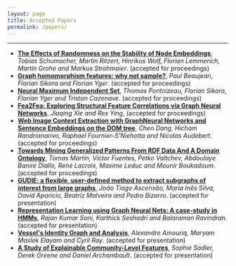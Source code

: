 ```yaml
---
layout: page
title: Accepted Papers
permalink: /papers/
---
```

---

* [__The Effects of Randomness on the Stability of Node Embeddings__](), _Tobias Schumacher, Martin Ritzert, Hinrikus Wolf, Florian Lemmerich, Martin Grohe and Markus Strohmaier_. (accepted for proceedings)
* [__Graph homomorphism features: why not sample?__](), _Paul Beaujean, Florian Sikora and Florian Yger_. (accepted for proceedings)
* [__Neural Maximum Independent Set__](), _Thomas Pontoizeau, Florian Sikora, Florian Yger and Tristan Cazenave_. (accepted for proceedings)
* [__Fea2Fea: Exploring Structural Feature Correlations via Graph Neural Networks__](). _Jiaqing Xie and Rex Ying_, (accepted for proceedings)
* [__Web Image Context Extraction with GraphNeural Networks and Sentence Embeddings on the DOM tree__](), _Chen Dang, Hicham Randrianarivo, Raphael Fournier-S'Niehotta and Nicolas Audebert_. (accepted for proceedings)
* [__Towards Mining Generalized Patterns From RDF Data And A Domain Ontology__](), _Tomas Martin, Victor Fuentes, Petko Valtchev, Abdoulaye Baniré Diallo, René Lacroix, Maxime Leduc and Mounir Boukadoum_. (accepted for proceedings)
* [__GUDIE: a flexible, user-defined method to extract subgraphs of interest from large graphs__](), _João Tiago Ascensão, Maria Inês Silva, David Aparicio, Beatriz Malveiro and Pedro Bizarro_. (accepted for presentation)
* [__Representation Learning using Graph Neural Nets: A case-study in HMMs__](), _Rajan Kumar Soni, Karthick Seshadri and Balaraman Ravindran_. (accepted for presentation)
* [__Vessel's Identity Graph and Analysis__](), _Alexandre Amouriq, Maryam Maslek Elayam and Cyril Ray_. (accepted for presentation)
* [__A Study of Explainable Community-Level Features__](), _Sophie Sadler, Derek Greene and Daniel Archambault_. (accepted for presentation)